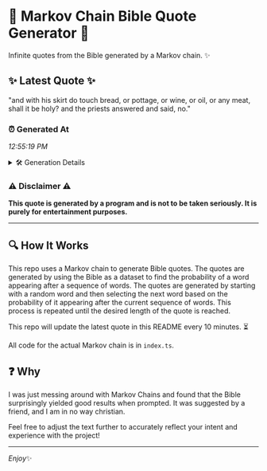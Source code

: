 # 📖 Markov Chain Bible Quote Generator 📖

Infinite quotes from the Bible generated by a Markov chain. ✨

## ✨ Latest Quote ✨
"and with his skirt do touch bread, or pottage, or wine, or oil, or any meat, shall it be holy? and the priests answered and said, no."

### ⏰ Generated At
*12:55:19 PM*

<details>
    <summary>🛠️ Generation Details</summary>
    <p>
        <strong>🌱 Seed:</strong> and<br>
        <strong>🔄 Iterations:</strong> 26<br>
        <strong>📜 Context History:</strong><br>[ and ]: with<br>[ and, with ]: his<br>[ and, with, his ]: skirt<br>[ and, with, his, skirt ]: do<br>[ and, with, his, skirt, do ]: touch<br>[ and, with, his, skirt, do, touch ]: bread,<br>[ with, his, skirt, do, touch, bread, ]: or<br>[ his, skirt, do, touch, bread,, or ]: pottage,<br>[ skirt, do, touch, bread,, or, pottage, ]: or<br>[ do, touch, bread,, or, pottage,, or ]: wine,<br>[ touch, bread,, or, pottage,, or, wine, ]: or<br>[ bread,, or, pottage,, or, wine,, or ]: oil,<br>[ or, pottage,, or, wine,, or, oil, ]: or<br>[ pottage,, or, wine,, or, oil,, or ]: any<br>[ or, wine,, or, oil,, or, any ]: meat,<br>[ wine,, or, oil,, or, any, meat, ]: shall<br>[ or, oil,, or, any, meat,, shall ]: it<br>[ oil,, or, any, meat,, shall, it ]: be<br>[ or, any, meat,, shall, it, be ]: holy?<br>[ any, meat,, shall, it, be, holy? ]: and<br>[ meat,, shall, it, be, holy?, and ]: the<br>[ shall, it, be, holy?, and, the ]: priests<br>[ it, be, holy?, and, the, priests ]: answered<br>[ be, holy?, and, the, priests, answered ]: and<br>[ holy?, and, the, priests, answered, and ]: said,<br>[ and, the, priests, answered, and, said, ]: no.<br>
    </p>
</details>

### ⚠️ Disclaimer ⚠️
**This quote is generated by a program and is not to be taken seriously. It is purely for entertainment purposes.**

---

## 🔍 How It Works

This repo uses a Markov chain to generate Bible quotes. The quotes are generated by using the Bible as a dataset to find the probability of a word appearing after a sequence of words. The quotes are generated by starting with a random word and then selecting the next word based on the probability of it appearing after the current sequence of words. This process is repeated until the desired length of the quote is reached.

This repo will update the latest quote in this README every 10 minutes. ⏳

All code for the actual Markov chain is in `index.ts`.

## ❓ Why

I was just messing around with Markov Chains and found that the Bible surprisingly yielded good results when prompted. 
It was suggested by a friend, and I am in no way christian.

Feel free to adjust the text further to accurately reflect your intent and experience with the project!

---

*Enjoy*✨
